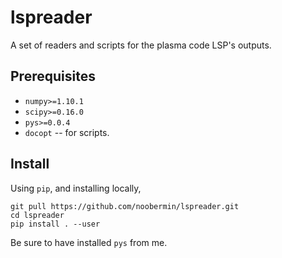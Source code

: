 lspreader
=========

A set of readers and scripts for the plasma code LSP's outputs.

Prerequisites
-------------
* `numpy>=1.10.1`
* `scipy>=0.16.0`
* `pys>=0.0.4`
* `docopt` -- for scripts.

Install
-------

Using `pip`, and installing locally,

    git pull https://github.com/noobermin/lspreader.git
    cd lspreader
    pip install . --user

Be sure to have installed `pys` from me.
